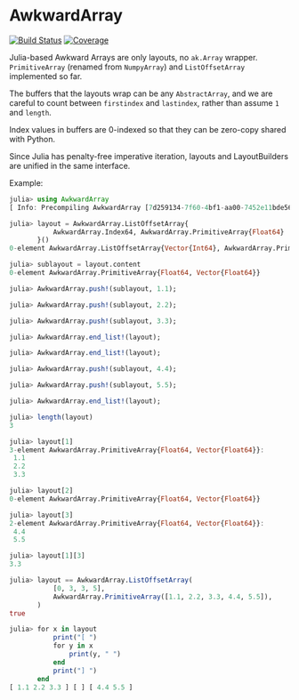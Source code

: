 # AwkwardArray

[![Build Status](https://github.com/jpivarski/AwkwardArray.jl/actions/workflows/CI.yml/badge.svg?branch=main)](https://github.com/jpivarski/AwkwardArray.jl/actions/workflows/CI.yml?query=branch%3Amain)
[![Coverage](https://codecov.io/gh/jpivarski/AwkwardArray.jl/branch/main/graph/badge.svg)](https://codecov.io/gh/jpivarski/AwkwardArray.jl)

Julia-based Awkward Arrays are only layouts, no `ak.Array` wrapper. `PrimitiveArray` (renamed from `NumpyArray`) and `ListOffsetArray` implemented so far.

The buffers that the layouts wrap can be any `AbstractArray`, and we are careful to count between `firstindex` and `lastindex`, rather than assume `1` and `length`.

Index values in buffers are 0-indexed so that they can be zero-copy shared with Python.

Since Julia has penalty-free imperative iteration, layouts and LayoutBuilders are unified in the same interface.

Example:

```julia
julia> using AwkwardArray
[ Info: Precompiling AwkwardArray [7d259134-7f60-4bf1-aa00-7452e11bde56]

julia> layout = AwkwardArray.ListOffsetArray{
           AwkwardArray.Index64, AwkwardArray.PrimitiveArray{Float64}
       }()
0-element AwkwardArray.ListOffsetArray{Vector{Int64}, AwkwardArray.PrimitiveArray{Float64, Vector{Float64}}}

julia> sublayout = layout.content
0-element AwkwardArray.PrimitiveArray{Float64, Vector{Float64}}

julia> AwkwardArray.push!(sublayout, 1.1);

julia> AwkwardArray.push!(sublayout, 2.2);

julia> AwkwardArray.push!(sublayout, 3.3);

julia> AwkwardArray.end_list!(layout);

julia> AwkwardArray.end_list!(layout);

julia> AwkwardArray.push!(sublayout, 4.4);

julia> AwkwardArray.push!(sublayout, 5.5);

julia> AwkwardArray.end_list!(layout);

julia> length(layout)
3

julia> layout[1]
3-element AwkwardArray.PrimitiveArray{Float64, Vector{Float64}}:
 1.1
 2.2
 3.3

julia> layout[2]
0-element AwkwardArray.PrimitiveArray{Float64, Vector{Float64}}

julia> layout[3]
2-element AwkwardArray.PrimitiveArray{Float64, Vector{Float64}}:
 4.4
 5.5

julia> layout[1][3]
3.3

julia> layout == AwkwardArray.ListOffsetArray(
           [0, 3, 3, 5],
           AwkwardArray.PrimitiveArray([1.1, 2.2, 3.3, 4.4, 5.5]),
       )
true

julia> for x in layout
           print("[ ")
           for y in x
               print(y, " ")
           end
           print("] ")
       end
[ 1.1 2.2 3.3 ] [ ] [ 4.4 5.5 ] 
```
